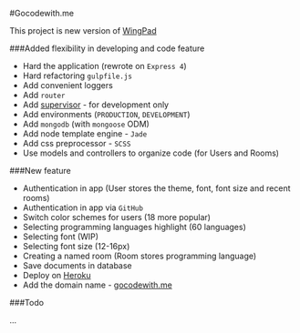#Gocodewith.me

This project is new version of [WingPad](https://github.com/yandex-shri-minsk-2014/team-1)

###Added flexibility in developing and code feature
  - Hard the application (rewrote on `Express 4`)
  - Hard refactoring `gulpfile.js`
  - Add convenient loggers
  - Add `router`
  - Add [supervisor](http://supervisord.org/) - for development only
  - Add environments (`PRODUCTION`, `DEVELOPMENT`)
  - Add `mongodb` (with `mongoose` ODM)
  - Add node template engine - `Jade`
  - Add css preprocessor - `SCSS`
  - Use models and controllers to organize code (for Users and Rooms)

###New feature
  - Authentication in app (User stores the theme, font, font size and recent rooms)
  - Authentication in app via `GitHub`
  - Switch color schemes for users (18 more popular)
  - Selecting programming languages highlight (60 languages)
  - Selecting font (WIP)
  - Selecting font size (12-16px)
  - Creating a named room (Room stores programming language)
  - Save documents in database
  - Deploy on [Heroku](https://www.heroku.com)
  - Add the domain name - [gocodewith.me](https://gocodewith.me)


###Todo

  ...
